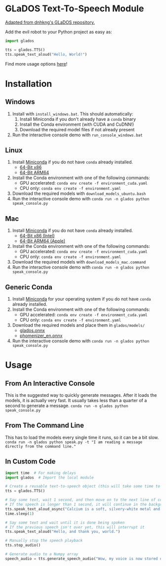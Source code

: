 # GLaDOS Text-To-Speech Module
[Adapted from dnhkng's GLaDOS repository.](https://github.com/dnhkng/GlaDOS)

Add the evil robot to your Python project as easy as:
```python
import glados

tts = glados.TTS()
tts.speak_text_aloud("Hello, World!")
```
Find more usage options [here](#Usage)!

# Installation

## Windows
1. Install with `install_windows.bat`. This should automatically:
   1. Install Miniconda if you don't already have a `conda` binary
   2.  Install the Conda environment (with CUDA and CuDNN!)
   3.  Download the required model files if not already present
2. Run the interactive console demo with `run_console_windows.bat`

## Linux
1. Install [Miniconda](https://www.anaconda.com/download/success) if you do not have `conda` already installed.
   - [64-Bit x86](https://repo.anaconda.com/miniconda/Miniconda3-latest-Linux-x86_64.sh)
   - [64-Bit ARM64](https://repo.anaconda.com/miniconda/Miniconda3-latest-Linux-aarch64.sh)
2. Install the Conda environment with one of the following commands:
   - GPU accelerated: `conda env create -f environment_cuda.yaml`
   - CPU only: `conda env create -f environment.yaml`
3. Download the required models with `download_models_ubuntu.bash`
4. Run the interactive console demo with `conda run -n glados python speak_console.py`

## Mac
1. Install [Miniconda](https://www.anaconda.com/download/success) if you do not have `conda` already installed.
   - [64-Bit x86 (Intel)](https://repo.anaconda.com/miniconda/Miniconda3-latest-MacOSX-x86_64.pkg)
   - [64-Bit ARM64 (Apple)](https://repo.anaconda.com/miniconda/Miniconda3-latest-MacOSX-arm64.pkg)
2. Install the Conda environment with one of the following commands:
   - GPU accelerated: `conda env create -f environment_cuda.yaml`
   - CPU only: `conda env create -f environment.yaml`
3. Download the required models with `download_models_mac.command`
4. Run the interactive console demo with `conda run -n glados python speak_console.py`

## Generic Conda
1. Install [Miniconda](https://www.anaconda.com/download/success) for your operating system if you do not have `conda` already installed.
2. Install the Conda environment with one of the following commands:
   - GPU accelerated: `conda env create -f environment_cuda.yaml`
   - CPU only: `conda env create -f environment.yaml`
3. Download the required models and place them in `glados/models/`
   - [glados.onnx](https://github.com/dnhkng/GlaDOS/releases/download/0.1/glados.onnx)
   - [phomenizer_en.onnx](https://github.com/dnhkng/GlaDOS/releases/download/0.1/phomenizer_en.onnx)
4. Run the interactive console demo with `conda run -n glados python speak_console.py`

# Usage

## From An Interactive Console
This is the suggested way to quickly generate messages. After it loads the models, it is actually very fast. It usually takes less than a quarter of a second to generate a message.
`conda run -n glados python speak_console.py`

## From The Command Line
This has to load the models every single time it runs, so it can be a bit slow.
`conda run -n glados python speak.py -t "I am reading a message directly from the command line."`

## In Custom Code
```python
import time  # For making delays
import glados  # Import the local module

# Create a reusable text-to-speech object (this will take some time to load the AI models)
tts = glados.TTS()

# Say some text, wait 1 second, and then move on to the next line of code
# If the speech is longer than 1 second, it will continue in the background
tts.speak_text_aloud_async("Calcium is a soft, silvery-white metal and one of the most abundant elements on Earth. It is essential for living organisms, playing a critical role in building strong bones and teeth, as well as aiding muscle function and nerve signaling. Calcium is commonly found in compounds like limestone and is extracted for use in construction materials, such as cement and plaster. It also has industrial applications, including acting as a reducing agent in metal production. In everyday life, dietary calcium is obtained from foods like milk, cheese, leafy greens, and fortified products to support overall health.")
time.sleep(1)

# Say some text and wait until it is done being spoken
# If the previous speech isn't over yet, this will interrupt it
tts.speak_text_aloud("Hello, and thank you, world.")

# Manually stop the speech playback
tts.stop_audio()

# Generate audio to a Numpy array
speech_audio = tts.generate_speech_audio("Wow, my voice is now stored directly in your random access memory.")
```